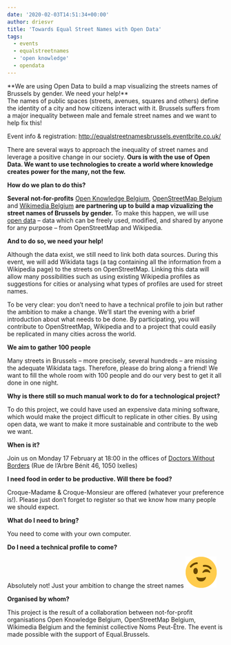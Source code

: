 ```yaml
---
date: '2020-02-03T14:51:34+00:00'
author: driesvr
title: 'Towards Equal Street Names with Open Data'
tags:
  - events
  - equalstreetnames
  - 'open knowledge'
  - opendata
---
```


<div class="g-group l-lg-mar-bot-6 l-md-mar-bot-4 "><div class="g-cell g-cell-10-12 g-cell-md-1-1"><div class="has-user-generated-content js-d-read-more read-more js-read-more read-more--medium-down read-more--expanded"><div class="js-xd-read-more-toggle-view read-more__toggle-view"><div class="js-xd-read-more-contents text-body-medium">**We are using Open Data to build a map visualizing the streets names of Brussels by gender. We need your help!** </div></div></div></div></div><div class="g-group l-mar-bot-6 l-sm-mar-bot-4"><div class="structured-content g-cell g-cell-10-12 g-cell-md-1-1"><div class="has-user-generated-content"><div class="structured-content-rich-text structured-content__module l-align-left l-mar-vert-6 l-sm-mar-vert-4 text-body-medium">The names of public spaces (streets, avenues, squares and others) define the identity of a city and how citizens interact with it. Brussels suffers from a major inequality between male and female street names and we want to help fix this!

Event info &amp; registration: <http://equalstreetnamesbrussels.eventbrite.co.uk/>

There are several ways to approach the inequality of street names and leverage a positive change in our society. **Ours is with the use of Open Data. We want to use technologies to create a world where knowledge creates power for the many, not the few.**

**How do we plan to do this?**

**Several not-for-profits** [Open Knowledge Belgium](https://be.okfn.org/), [OpenStreetMap Belgium](https://openstreetmap.be/fr/) and [Wikimedia Belgium](https://be.wikimedia.org/wiki/Wikimedia_Belgium) **are partnering up to build a map vizualizing the street names of Brussels by gender.** To make this happen, we will use [open data](http://opendefinition.org/) – data which can be freely used, modified, and shared by anyone for any purpose – from OpenStreetMap and Wikipedia.

**And to do so, we need your help!**

Although the data exist, we still need to link both data sources. During this event, we will add Wikidata tags (a tag containing all the information from a Wikipedia page) to the streets on OpenStreetMap. Linking this data will allow many possibilities such as using existing Wikipedia profiles as suggestions for cities or analysing what types of profiles are used for street names.

To be very clear: you don’t need to have a technical profile to join but rather the ambition to make a change. We’ll start the evening with a brief introduction about what needs to be done. By participating, you will contribute to OpenStreetMap, Wikipedia and to a project that could easily be replicated in many cities across the world.

**We aim to gather 100 people**

Many streets in Brussels – more precisely, several hundreds – are missing the adequate Wikidata tags. Therefore, please do bring along a friend! We want to fill the whole room with 100 people and do our very best to get it all done in one night.

**Why is there still so much manual work to do for a technological project?**

To do this project, we could have used an expensive data mining software, which would make the project difficult to replicate in other cities. By using open data, we want to make it more sustainable and contribute to the web we want.

**When is it?**

Join us on Monday 17 February at 18:00 in the offices of [Doctors Without Borders](https://www.openstreetmap.org/node/3395003157#map=17/50.83381/4.36399&layers=C) (Rue de l’Arbre Bénit 46, 1050 Ixelles)

**I need food in order to be productive. Will there be food?**

Croque-Madame &amp; Croque-Monsieur are offered (whatever your preference is!). Please just don’t forget to register so that we know how many people we should expect.

**What do I need to bring?**

You need to come with your own computer.

**Do I need a technical profile to come?**

Absolutely not! Just your ambition to change the street names ![😉](1f609.png)

**Organised by whom?**

This project is the result of a collaboration between not-for-profit organisations Open Knowledge Belgium, OpenStreetMap Belgium, Wikimedia Belgium and the feminist collective Noms Peut-Être. The event is made possible with the support of Equal.Brussels.

</div></div></div></div>
